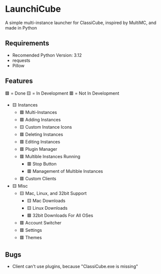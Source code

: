 
# LaunchiCube

A simple multi-instance launcher for ClassiCube, inspired by MultiMC, and made in Python

## Requirements

- Recomended Python Version: 3.12
- requests
- Pillow

## Features

🟩 = Done
🟨 = In Development
🟥 = Not In Development

- 🟨 Instances
	- 🟩 Multi-Instances
   	- 🟩 Adding Instances
	- 🟨 Custom Instance Icons
	- 🟥 Deleting Instances
	- 🟥 Editing Instances
	- 🟥 Plugin Manager
   	- 🟥 Multible Instances Running
  		- 🟥 Stop Button
   	  	- 🟥 Management of Multible Instances
	- 🟥 Custom Clients
- 🟨 Misc
	- 🟨 Mac, Linux, and 32bit Support
  		- 🟨 Mac Downloads
   		- 🟨 Linux Downloads
   		- 🟩 32bit Downloads For All OSes
	- 🟥 Account Switcher
	- 🟥 Settings
	- 🟥 Themes

## Bugs

- Client can't use plugins, because "ClassiCube.exe is missing"
